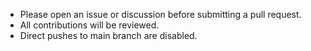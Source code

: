 - Please open an issue or discussion before submitting a pull request.
- All contributions will be reviewed.
- Direct pushes to main branch are disabled.
